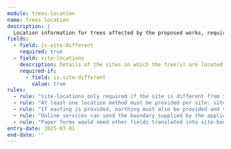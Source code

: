 ```yaml
---
module: trees-location
name: Trees location
description: |
  Location information for trees affected by the proposed works, required when the site is different from the applicant's address
fields:
  - field: is-site-different
    required: true
  - field: site-locations
    description: Details of the sites on which the tree(s) are located
    required-if:
      - field: is-site-different
        value: true
rules:
  - rule: "site-locations only required if the site is different from the applicant's address"
  - rule: "At least one location method must be provided per site: site-boundary, address-text, or easting+northing"
  - rule: "If easting is provided, northing must also be provided and vice versa"
  - rule: "Online services can send the boundary supplied by the applicant/agent"
  - rule: "Paper forms would need other fields translated into site-boundary"
entry-date: 2025-07-01
end-date: ''
---
```

